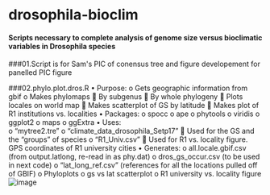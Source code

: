 # drosophila-bioclim
#### Scripts necessary to complete analysis of genome size versus bioclimatic variables in Drosophila species
###01.Script is for Sam's PIC of conensus tree and figure developement for panelled PIC figure

###02.phylo.plot.dros.R
•	Purpose:
o	Gets geographic information from gbif
o	Makes phylomaps
	By subgenus
	By whole phylogeny
	Plots locales on world map
	Makes scatterplot of GS by latitude
	Makes plot of R1 institutions vs. localities
•	Packages:
o	spocc
o	ape
o	phytools
o	viridis
o	ggplot2
o	maps
o	ggExtra
•	Uses:	
o	“mytree2.tre”
o	“climate_data_drosophila_Setp17”
	Used for the GS and the “groups” of species
o	“R1_Univ.csv”
	Used for R1 vs. locality figure.  GPS coordinates of R1 university cities
•	Generates: 
o	all.locale.gbif.csv (from output.latlong, re-read in as phy.dat)
o	dros_gs_occur.csv (to be used in next code)
o	“lat_long_ref.csv” (references for all the locations pulled off of GBIF)
o	Phyloplots
o	gs vs lat scatterplot
o	R1 university vs. locality figure
![image](https://github.com/user-attachments/assets/bb4ec4b6-26da-46ee-ba45-6d7be93ecd6f)
